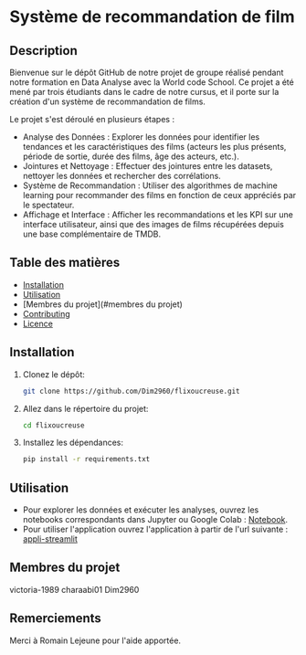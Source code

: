 # Système de recommandation de film

## Description
Bienvenue sur le dépôt GitHub de notre projet de groupe réalisé pendant notre formation en Data Analyse avec la World code School. Ce projet a été mené par trois étudiants dans le cadre de notre cursus, et il porte sur la création d'un système de recommandation de films.

Le projet s'est déroulé en plusieurs étapes :

* Analyse des Données : Explorer les données pour identifier les tendances et les caractéristiques des films (acteurs les plus présents, période de sortie, durée des films, âge des acteurs, etc.).
* Jointures et Nettoyage : Effectuer des jointures entre les datasets, nettoyer les données et rechercher des corrélations.
* Système de Recommandation : Utiliser des algorithmes de machine learning pour recommander des films en fonction de ceux appréciés par le spectateur.
* Affichage et Interface : Afficher les recommandations et les KPI sur une interface utilisateur, ainsi que des images de films récupérées depuis une base complémentaire de TMDB.

## Table des matières
- [Installation](#installation)
- [Utilisation](#utilisation)
- [Membres du projet](#membres du projet)
- [Contributing](#contributing)
- [Licence](#licence)

## Installation

1. Clonez le dépôt:
    ```sh
    git clone https://github.com/Dim2960/flixoucreuse.git
    ```
2. Allez dans le répertoire du projet:
    ```sh
    cd flixoucreuse
    ```
3. Installez les dépendances:
    ```sh
    pip install -r requirements.txt
    ```

## Utilisation

* Pour explorer les données et exécuter les analyses, ouvrez les notebooks correspondants dans Jupyter ou Google Colab : [Notebook](https://github.com/Dim2960/flixoucreuse/exploration_visualisation).
* Pour utiliser l'application ouvrez l'application à partir de l'url suivante : [appli-streamlit](https://flixoucreuse-xdmhxxc7d3cexk8ixtxcks.streamlit.app/)

## Membres du projet

victoria-1989
charaabi01
Dim2960

## Remerciements

Merci à Romain Lejeune pour l'aide apportée.
